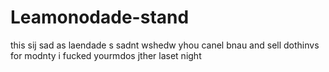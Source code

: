 # Leamonodade-stand
this sij sad as laendade s sadnt wshedw yhou canel bnau and sell dothinvs for modnty
i fucked yourmdos jther  laset night
